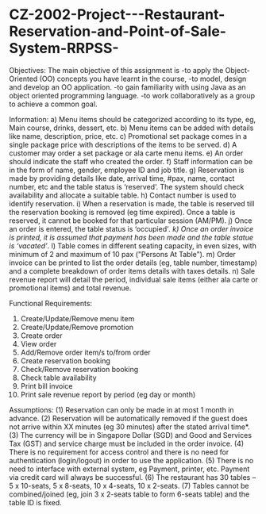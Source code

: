 # CZ-2002-Project---Restaurant-Reservation-and-Point-of-Sale-System-RRPSS-

Objectives:
The main objective of this assignment is
-to apply the Object-Oriented (OO) concepts you have learnt in the course,
-to model, design and develop an OO application.
-to gain familiarity with using Java as an object oriented programming language.
-to work collaboratively as a group to achieve a common goal. 

Information:
a) Menu items should be categorized according to its type, eg, Main course, drinks,
dessert, etc.
b) Menu items can be added with details like name, description, price, etc.
c) Promotional set package comes in a single package price with descriptions of the
items to be served.
d) A customer may order a set package or ala carte menu items.
e) An order should indicate the staff who created the order.
f) Staff information can be in the form of name, gender, employee ID and job title.
g) Reservation is made by providing details like date, arrival time, #pax, name, contact
number, etc and the table status is ‘reserved’. The system should check availability
and allocate a suitable table.
h) Contact number is used to identify reservation.
i) When a reservation is made, the table is reserved till the reservation booking is
removed (eg time expired). Once a table is reserved, it cannot be booked for that
particular session (AM/PM).
j) Once an order is entered, the table status is ‘occupied’*.
k) Once an order invoice is printed, it is assumed that payment has been made and the
table statue is ‘vacated’*.
l) Table comes in different seating capacity, in even sizes, with minimum of 2 and
maximum of 10 pax ("Persons At Table").
m) Order invoice can be printed to list the order details (eg, table number, timestamp)
and a complete breakdown of order items details with taxes details.
n) Sale revenue report will detail the period, individual sale items (either ala carte or
promotional items) and total revenue. 

Functional Requirements:
1. Create/Update/Remove menu item
2. Create/Update/Remove promotion
3. Create order
4. View order
5. Add/Remove order item/s to/from order
6. Create reservation booking
7. Check/Remove reservation booking
8. Check table availability
9. Print bill invoice
10. Print sale revenue report by period (eg day or month) 

Assumptions:
(1) Reservation can only be made in at most 1 month in advance.
(2) Reservation will be automatically removed if the guest does not arrive within XX minutes
(eg 30 minutes) after the stated arrival time*.
(3) The currency will be in Singapore Dollar (SGD) and Good and Services Tax (GST) and
service charge must be included in the order invoice.
(4) There is no requirement for access control and there is no need for authentication
(login/logout) in order to use the application.
(5) There is no need to interface with external system, eg Payment, printer, etc. Payment via
credit card will always be successful.
(6) The restaurant has 30 tables – 5 x 10-seats, 5 x 8-seats, 10 x 4-seats, 10 x 2-seats.
(7) Tables cannot be combined/joined (eg, join 3 x 2-seats table to form 6-seats table) and the
table ID is fixed. 
